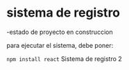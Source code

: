 <h1> sistema de registro </h1>
-estado de proyecto en construccion

para ejecutar el sistema, debe poner:

``` npm install react ```
Sistema de registro 2

